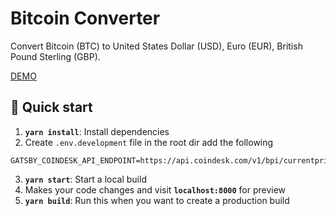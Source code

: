 # Bitcoin Converter

Convert Bitcoin (BTC) to United States Dollar (USD), Euro (EUR), British Pound Sterling (GBP).

[DEMO](https://btc.kromelis.lt)

## 🚀 Quick start

1. **`yarn install`**: Install dependencies
2. Create `.env.development` file in the root dir add the following

```
GATSBY_COINDESK_API_ENDPOINT=https://api.coindesk.com/v1/bpi/currentprice.json
```

3. **`yarn start`**: Start a local build
4. Makes your code changes and visit **`localhost:8000`** for preview
5. **`yarn build`**: Run this when you want to create a production build
